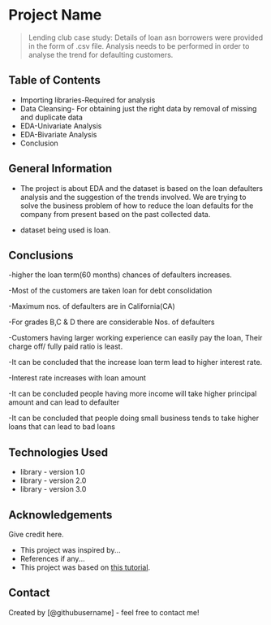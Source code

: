# Project Name
> Lending club case study:
Details of loan asn borrowers were provided in the form of .csv file. Analysis needs to be performed in order to analyse the trend for defaulting customers.


## Table of Contents
* Importing libraries-Required for analysis
* Data Cleansing- For obtaining just the right data by removal of missing and duplicate data
* EDA-Univariate Analysis
* EDA-Bivariate Analysis
* Conclusion


## General Information
- The project is about EDA and the dataset is based on the loan defaulters analysis and the suggestion of the trends involved. We are trying to solve the business problem of how to reduce the loan defaults for the company from present based on the past collected data.

- dataset being used is loan.



## Conclusions
-higher the loan term(60 months) chances of defaulters increases.

-Most of the customers are taken loan for debt consolidation

-Maximum nos. of defaulters are in California(CA)

-For grades B,C & D  there are considerable Nos. of defaulters

-Customers having larger working experience can easily pay the loan, Their charge off/ fully paid ratio is least.

-It can be concluded that the increase loan term lead to higher interest rate.

-Interest rate increases with loan amount

-It can be concluded people having more income will take higher principal amount and can lead to defaulter

-It can be concluded that people doing small business tends to take higher loans that can lead to bad loans



<!-- You don't have to answer all the questions - just the ones relevant to your project. -->


## Technologies Used
- library - version 1.0
- library - version 2.0
- library - version 3.0

<!-- As the libraries versions keep on changing, it is recommended to mention the version of library used in this project -->

## Acknowledgements
Give credit here.
- This project was inspired by...
- References if any...
- This project was based on [this tutorial](https://www.example.com).


## Contact
Created by [@githubusername] - feel free to contact me!


<!-- Optional -->
<!-- ## License -->
<!-- This project is open source and available under the [... License](). -->

<!-- You don't have to include all sections - just the one's relevant to your project -->
